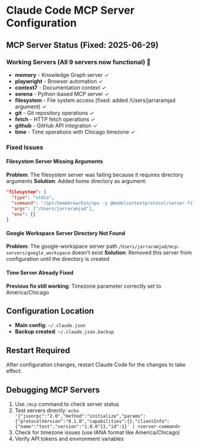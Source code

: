 # Claude Code MCP Server Configuration

## MCP Server Status (Fixed: 2025-06-29)

### Working Servers (All 9 servers now functional) 
- **memory** - Knowledge Graph server ✓
- **playwright** - Browser automation ✓
- **context7** - Documentation context ✓
- **serena** - Python-based MCP server ✓
- **filesystem** - File system access (fixed: added /Users/jarraramjad argument) ✓
- **git** - Git repository operations ✓
- **fetch** - HTTP fetch operations ✓
- **github** - GitHub API integration ✓
- **time** - Time operations with Chicago timezone ✓

### Fixed Issues

#### Filesystem Server Missing Arguments
**Problem**: The filesystem server was failing because it requires directory arguments
**Solution**: Added home directory as argument:
```json
"filesystem": {
  "type": "stdio",
  "command": "/opt/homebrew/bin/npx -y @modelcontextprotocol/server-filesystem",
  "args": ["/Users/jarraramjad"],
  "env": {}
}
```

#### Google Workspace Server Directory Not Found
**Problem**: The google-workspace server path `/Users/jarraramjad/mcp-servers/google_workspace` doesn't exist
**Solution**: Removed this server from configuration until the directory is created

#### Time Server Already Fixed
**Previous fix still working**: Timezone parameter correctly set to America/Chicago

## Configuration Location
- **Main config**: `~/.claude.json`
- **Backup created**: `~/.claude.json.backup`

## Restart Required
After configuration changes, restart Claude Code for the changes to take effect.

## Debugging MCP Servers
1. Use `/mcp` command to check server status
2. Test servers directly: `echo '{"jsonrpc":"2.0","method":"initialize","params":{"protocolVersion":"0.1.0","capabilities":{},"clientInfo":{"name":"test","version":"1.0.0"}},"id":1}' | <server-command>`
3. Check for timezone issues (use IANA format like America/Chicago)
4. Verify API tokens and environment variables